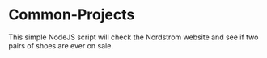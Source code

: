 # Common-Projects
This simple NodeJS script will check the Nordstrom website and see if two pairs of shoes are ever on sale.
